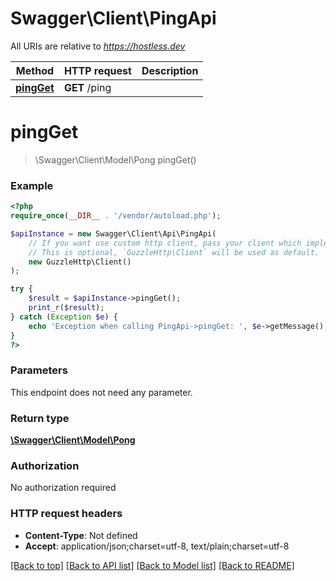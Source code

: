 # Swagger\Client\PingApi

All URIs are relative to *https://hostless.dev*

Method | HTTP request | Description
------------- | ------------- | -------------
[**pingGet**](PingApi.md#pingGet) | **GET** /ping | 


# **pingGet**
> \Swagger\Client\Model\Pong pingGet()



### Example
```php
<?php
require_once(__DIR__ . '/vendor/autoload.php');

$apiInstance = new Swagger\Client\Api\PingApi(
    // If you want use custom http client, pass your client which implements `GuzzleHttp\ClientInterface`.
    // This is optional, `GuzzleHttp\Client` will be used as default.
    new GuzzleHttp\Client()
);

try {
    $result = $apiInstance->pingGet();
    print_r($result);
} catch (Exception $e) {
    echo 'Exception when calling PingApi->pingGet: ', $e->getMessage(), PHP_EOL;
}
?>
```

### Parameters
This endpoint does not need any parameter.

### Return type

[**\Swagger\Client\Model\Pong**](../Model/Pong.md)

### Authorization

No authorization required

### HTTP request headers

 - **Content-Type**: Not defined
 - **Accept**: application/json;charset=utf-8, text/plain;charset=utf-8

[[Back to top]](#) [[Back to API list]](../../README.md#documentation-for-api-endpoints) [[Back to Model list]](../../README.md#documentation-for-models) [[Back to README]](../../README.md)

